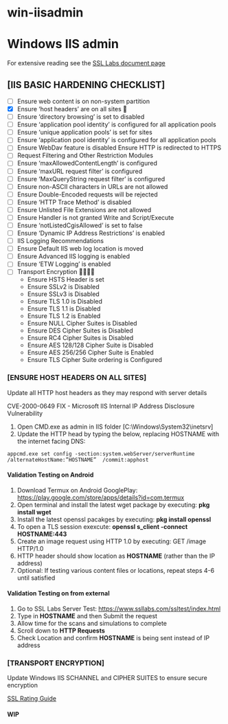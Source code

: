 # win-iisadmin

# Windows IIS admin

For extensive reading see the [SSL Labs document page](https://www.ssllabs.com/projects/documentation/)

## [IIS BASIC HARDENING CHECKLIST]  

- [ ] Ensure web content is on non-system partition
- [x] Ensure ‘host headers’ are on all sites :tada:
- [ ] Ensure ‘directory browsing’ is set to disabled
- [ ] Ensure ‘application pool identity’ is configured for all application pools
- [ ] Ensure ‘unique application pools’ is set for sites
- [ ] Ensure ‘application pool identity’ is configured for all application pools
- [ ] Ensure WebDav feature is disabled Ensure HTTP is redirected to HTTPS
- [ ] Request Filtering and Other Restriction Modules
- [ ] Ensure ‘maxAllowedContentLength’ is configured
- [ ] Ensure ‘maxURL request filter’ is configured
- [ ] Ensure ‘MaxQueryString request filter’ is configured
- [ ] Ensure non-ASCII characters in URLs are not allowed
- [ ] Ensure Double-Encoded requests will be rejected
- [ ] Ensure ‘HTTP Trace Method’ is disabled
- [ ] Ensure Unlisted File Extensions are not allowed
- [ ] Ensure Handler is not granted Write and Script/Execute
- [ ] Ensure ‘notListedCgisAllowed’ is set to false
- [ ] Ensure ‘Dynamic IP Address Restrictions’ is enabled
- [ ] IIS Logging Recommendations
- [ ] Ensure Default IIS web log location is moved
- [ ] Ensure Advanced IIS logging is enabled
- [ ] Ensure ‘ETW Logging’ is enabled
- [ ] Transport Encryption 🚧👷‍♂️🚧
     - Ensure HSTS Header is set
     - Ensure SSLv2 is Disabled
     - Ensure SSLv3 is Disabled
     - Ensure TLS 1.0 is Disabled
     - Ensure TLS 1.1 is Disabled
     - Ensure TLS 1.2 is Enabled
     - Ensure NULL Cipher Suites is Disabled
     - Ensure DES Cipher Suites is Disabled
     - Ensure RC4 Cipher Suites is Disabled
     - Ensure AES 128/128 Cipher Suite is Disabled
     - Ensure AES 256/256 Cipher Suite is Enabled
     - Ensure TLS Cipher Suite ordering is Configured


### [ENSURE HOST HEADERS ON ALL SITES]

Update all HTTP host headers as they may respond with server details

CVE-2000-0649 FIX - Microsoft IIS Internal IP Address Disclosure Vulnerability

1. Open CMD.exe as admin in IIS folder [C:\Windows\System32\inetsrv]
2. Update the HTTP head by typing the below, replacing HOSTNAME with the internet facing DNS: 

 `appcmd.exe set config -section:system.webServer/serverRuntime /alternateHostName:”HOSTNAME”  /commit:apphost`
 

#### Validation Testing on Android

1. Download Termux on Android GooglePlay: https://play.google.com/store/apps/details?id=com.termux
2. Open terminal and install the latest wget package by executing: **pkg install wget**
3. Install the latest openssl pacakges by executing: **pkg install openssl**
4. To open a TLS session exexcute: **openssl s_client -connect HOSTNAME:443**
5. Create an image request using HTTP 1.0 by executing: GET /image HTTP/1.0
6. HTTP header should show location as **HOSTNAME** (rather than the IP address)
7. Optional: If testing various content files or locations, repeat steps 4-6 until satisfied


#### Validation Testing on from external

1. Go to SSL Labs Server Test: https://www.ssllabs.com/ssltest/index.html
2. Type in **HOSTNAME** and then Submit the request
3. Allow time for the scans and simulations to complete
4. Scroll down to **HTTP Requests**
5. Check Location and confirm **HOSTNAME** is being sent instead of IP address


### [TRANSPORT ENCRYPTION]

Update Windows IIS SCHANNEL and CIPHER SUITES to ensure secure encryption

[SSL Rating Guide](https://github.com/ssllabs/research/wiki/SSL-Server-Rating-Guide)

#### **WIP**


